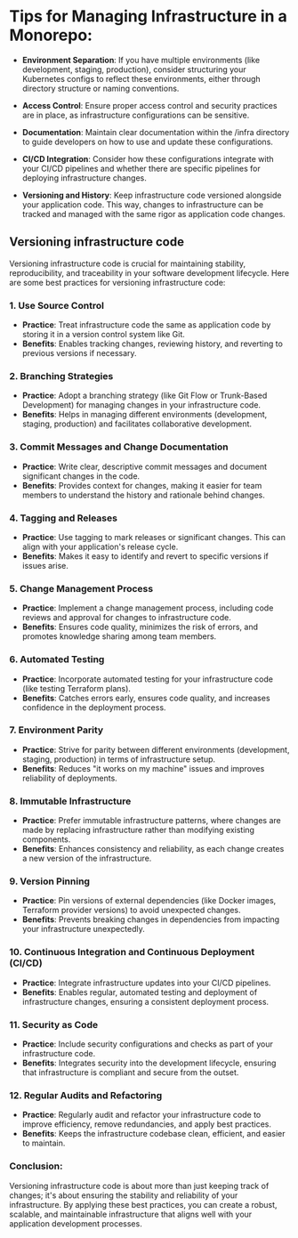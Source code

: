 # Tips for Managing Infrastructure in a Monorepo:

-   **Environment Separation**: If you have multiple environments (like development, staging, production), consider structuring your Kubernetes configs to reflect these environments, either through directory structure or naming conventions.

-   **Access Control**: Ensure proper access control and security practices are in place, as infrastructure configurations can be sensitive.

-   **Documentation**: Maintain clear documentation within the /infra directory to guide developers on how to use and update these configurations.

-   **CI/CD Integration**: Consider how these configurations integrate with your CI/CD pipelines and whether there are specific pipelines for deploying infrastructure changes.

-   **Versioning and History**: Keep infrastructure code versioned alongside your application code. This way, changes to infrastructure can be tracked and managed with the same rigor as application code changes.

## Versioning infrastructure code

Versioning infrastructure code is crucial for maintaining stability, reproducibility, and traceability in your software development lifecycle. Here are some best practices for versioning infrastructure code:

### 1. **Use Source Control**

-   **Practice**: Treat infrastructure code the same as application code by storing it in a version control system like Git.
-   **Benefits**: Enables tracking changes, reviewing history, and reverting to previous versions if necessary.

### 2. **Branching Strategies**

-   **Practice**: Adopt a branching strategy (like Git Flow or Trunk-Based Development) for managing changes in your infrastructure code.
-   **Benefits**: Helps in managing different environments (development, staging, production) and facilitates collaborative development.

### 3. **Commit Messages and Change Documentation**

-   **Practice**: Write clear, descriptive commit messages and document significant changes in the code.
-   **Benefits**: Provides context for changes, making it easier for team members to understand the history and rationale behind changes.

### 4. **Tagging and Releases**

-   **Practice**: Use tagging to mark releases or significant changes. This can align with your application's release cycle.
-   **Benefits**: Makes it easy to identify and revert to specific versions if issues arise.

### 5. **Change Management Process**

-   **Practice**: Implement a change management process, including code reviews and approval for changes to infrastructure code.
-   **Benefits**: Ensures code quality, minimizes the risk of errors, and promotes knowledge sharing among team members.

### 6. **Automated Testing**

-   **Practice**: Incorporate automated testing for your infrastructure code (like testing Terraform plans).
-   **Benefits**: Catches errors early, ensures code quality, and increases confidence in the deployment process.

### 7. **Environment Parity**

-   **Practice**: Strive for parity between different environments (development, staging, production) in terms of infrastructure setup.
-   **Benefits**: Reduces "it works on my machine" issues and improves reliability of deployments.

### 8. **Immutable Infrastructure**

-   **Practice**: Prefer immutable infrastructure patterns, where changes are made by replacing infrastructure rather than modifying existing components.
-   **Benefits**: Enhances consistency and reliability, as each change creates a new version of the infrastructure.

### 9. **Version Pinning**

-   **Practice**: Pin versions of external dependencies (like Docker images, Terraform provider versions) to avoid unexpected changes.
-   **Benefits**: Prevents breaking changes in dependencies from impacting your infrastructure unexpectedly.

### 10. **Continuous Integration and Continuous Deployment (CI/CD)**

-   **Practice**: Integrate infrastructure updates into your CI/CD pipelines.
-   **Benefits**: Enables regular, automated testing and deployment of infrastructure changes, ensuring a consistent deployment process.

### 11. **Security as Code**

-   **Practice**: Include security configurations and checks as part of your infrastructure code.
-   **Benefits**: Integrates security into the development lifecycle, ensuring that infrastructure is compliant and secure from the outset.

### 12. **Regular Audits and Refactoring**

-   **Practice**: Regularly audit and refactor your infrastructure code to improve efficiency, remove redundancies, and apply best practices.
-   **Benefits**: Keeps the infrastructure codebase clean, efficient, and easier to maintain.

### Conclusion:

Versioning infrastructure code is about more than just keeping track of changes; it's about ensuring the stability and reliability of your infrastructure. By applying these best practices, you can create a robust, scalable, and maintainable infrastructure that aligns well with your application development processes.
